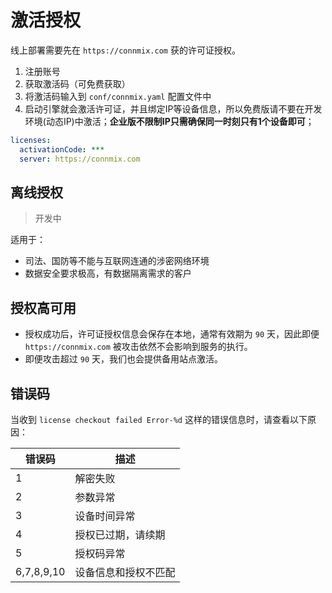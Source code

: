 # 激活授权

线上部署需要先在 `https://connmix.com` 获的许可证授权。

1. 注册账号
2. 获取激活码（可免费获取）
3. 将激活码输入到 `conf/connmix.yaml` 配置文件中
4. 启动引擎就会激活许可证，并且绑定IP等设备信息，所以免费版请不要在开发环境(动态IP)中激活；**企业版不限制IP只需确保同一时刻只有1个设备即可**；

```yaml
licenses:
  activationCode: ***
  server: https://connmix.com
```

## 离线授权

> 开发中

适用于：

- 司法、国防等不能与互联网连通的涉密网络环境
- 数据安全要求极高，有数据隔离需求的客户

## 授权高可用

- 授权成功后，许可证授权信息会保存在本地，通常有效期为 `90` 天，因此即便 `https://connmix.com` 被攻击依然不会影响到服务的执行。
- 即便攻击超过 `90` 天，我们也会提供备用站点激活。

## 错误码

当收到 `license checkout failed Error-%d` 这样的错误信息时，请查看以下原因：

| 错误码        | 描述             |
|------------|----------------|
| 1          | 解密失败           |
| 2          | 参数异常           |
| 3          | 设备时间异常         |
| 4          | 授权已过期，请续期      |
| 5          | 授权码异常          |
| 6,7,8,9,10 | 设备信息和授权不匹配     |
